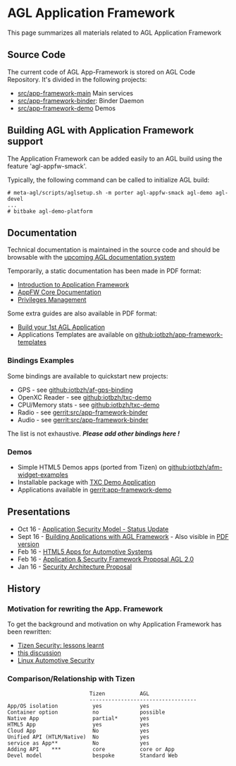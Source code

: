 # AGL Application Framework

This page summarizes all materials related to AGL Application Framework

## Source Code

The current code of AGL App-Framework is stored on AGL Code Repository. It's divided in the following projects:

* [src/app-framework-main](https://gerrit.automotivelinux.org/gerrit/gitweb?p=src%2Fapp-framework-main.git;a=summary) Main services
* [src/app-framework-binder](https://gerrit.automotivelinux.org/gerrit/gitweb?p=src%2Fapp-framework-binder.git;a=summary): Binder Daemon
* [src/app-framework-demo](https://gerrit.automotivelinux.org/gerrit/gitweb?p=src%2Fapp-framework-demo.git;a=summary) Demos

## Building AGL with Application Framework support

The Application Framework can be added easily to an AGL build using the feature 'agl-appfw-smack'.

Typically, the following command can be called to initialize AGL build:

    # meta-agl/scripts/aglsetup.sh -m porter agl-appfw-smack agl-demo agl-devel
    ...
    # bitbake agl-demo-platform

## Documentation

Technical documentation is maintained in the source code and should be browsable with the [upcoming AGL documentation system](https://github.com/automotive-grade-linux/docs-agl)

Temporarily, a static documentation has been made in PDF format:

* [Introduction to Application Framework](http://iot.bzh/download/public/2016/appfw/01_Introduction-to-AppFW-for-AGL-1.0.pdf)
* [AppFW Core Documentation](http://iot.bzh/download/public/2016/appfw/02_Documentation-AppFW-Core-2.0.pdf)
* [Privileges Management](http://iot.bzh/download/public/2016/appfw/03-AGL-AppFW-Privileges-Management.pdf)

Some extra guides are also available in PDF format:

* [Build your 1st AGL Application](http://iot.bzh/download/public/2016/sdk/AGL-Devkit-Build-your-1st-AGL-Application.pdf)
* Applications Templates are available on [github:iotbzh/app-framework-templates](https://github.com/iotbzh/app-framework-templates)

### Bindings Examples

Some bindings are  available to quickstart new projects:

* GPS - see [github:iotbzh/af-gps-binding](https://github.com/iotbzh/af-gps-binding/blob/master/src/af-gps-binding.c)
* OpenXC Reader - see [github:iotbzh/txc-demo](https://github.com/iotbzh/txc-demo/blob/master/binding/txc-binding.c)
* CPU/Memory stats - see [github:iotbzh/txc-demo](https://github.com/iotbzh/txc-demo/blob/master/binding/stat-binding.c)
* Radio - see [gerrit:src/app-framework-binder](https://gerrit.automotivelinux.org/gerrit/gitweb?p=src/app-framework-binder.git;a=tree;f=bindings/radio;hb=master)
* Audio - see [gerrit:src/app-framework-binder](https://gerrit.automotivelinux.org/gerrit/gitweb?p=src/app-framework-binder.git;a=tree;f=bindings/audio;hb=master)

The list is not exhaustive. ***Please add other bindings here !***


### Demos

* Simple HTML5 Demos apps (ported from Tizen) on [github:iotbzh/afm-widget-examples](https://github.com/iotbzh/afm-widget-examples)
* Installable package with [TXC Demo Application](http://iot.bzh/download/public/2016/afb-demos/txc-demo_0.1.wgt)
* Applications available in [gerrit:app-framework-demo](https://gerrit.automotivelinux.org/gerrit/gitweb?p=src/app-framework-demo.git;a=summary)

## Presentations

* Oct 16 - [Application Security Model - Status Update](http://iot.bzh/download/public/2016/genivi/CyberSecurity-Genivi-Q42016-Fulup-IoTbzh.pdf)
* Sept 16 - [Building Applications with AGL Framework](http://iot.bzh/download/public/2016/genivi/CyberSecurity-Genivi-Q42016-Fulup-IoTbzh.pdf) - Also visible in [PDF version](http://iot.bzh/download/public/2016/publications/build-agl-application-AMM-Munich-2016.pdf)
* Feb 16 - [HTML5 Apps for Automotive Systems](http://iot.bzh/download/public/2016/publications/HTML5_Applications_for_Automotive_Systems.pdf)
* Feb 16 - [Application & Security Framework Proposal AGL 2.0](http://iot.bzh/download/public/2016/security/Security-Proposal-AGL20-Fulup.pdf)
* Jan 16 - [Security Architecture Proposal](http://iot.bzh/download/public/2016/security/Security-Architecture-AGL20.pdf)

## History

### Motivation for rewriting the App. Framework

To get the background and motivation on why Application Framework has been rewritten:

* [Tizen Security: lessons learnt](http://iot.bzh/download/public/2015/tizen-security-lessons-learnt-initial.pdf)
* [this discussion](https://lists.linuxfoundation.org/pipermail/automotive-discussions/2016-October/002749.html)
* [Linux Automotive Security](http://iot.bzh/download/public/2016/security/Linux-Automotive-Security-v10.pdf)


### Comparison/Relationship with Tizen



                              Tizen           AGL
                              ----------------------------------
    App/OS isolation           yes            yes
    Container option           no             possible
    Native App                 partial*       yes
    HTML5 App                  yes            yes
    Cloud App                  No             yes
    Unified API (HTLM/Native)  No             yes
    service as App**           No             yes
    Adding API    ***          core           core or App
    Devel model                bespoke        Standard Web


